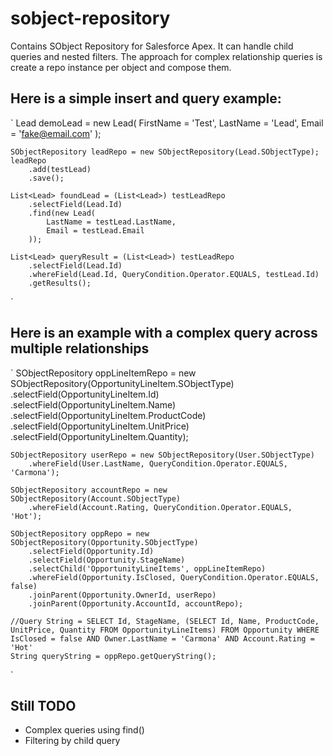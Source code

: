 # sobject-repository

Contains SObject Repository for Salesforce Apex. It can handle child queries and nested filters. The approach for complex relationship queries is create a repo instance per object and compose them.

## Here is a simple insert and query example:

`
    Lead demoLead = new Lead(
        FirstName = 'Test',
        LastName = 'Lead',
        Email = 'fake@email.com'
    );
    
    SObjectRepository leadRepo = new SObjectRepository(Lead.SObjectType);
    leadRepo
        .add(testLead)
        .save();

    List<Lead> foundLead = (List<Lead>) testLeadRepo
        .selectField(Lead.Id)
        .find(new Lead(
            LastName = testLead.LastName,
            Email = testLead.Email
        ));

    List<Lead> queryResult = (List<Lead>) testLeadRepo
        .selectField(Lead.Id)
        .whereField(Lead.Id, QueryCondition.Operator.EQUALS, testLead.Id)
        .getResults();
`

## Here is an example with a complex query across multiple relationships

`
    SObjectRepository oppLineItemRepo = new SObjectRepository(OpportunityLineItem.SObjectType)
        .selectField(OpportunityLineItem.Id)
        .selectField(OpportunityLineItem.Name)
        .selectField(OpportunityLineItem.ProductCode)
        .selectField(OpportunityLineItem.UnitPrice)
        .selectField(OpportunityLineItem.Quantity);
    
    SObjectRepository userRepo = new SObjectRepository(User.SObjectType)
        .whereField(User.LastName, QueryCondition.Operator.EQUALS, 'Carmona');
    
    SObjectRepository accountRepo = new SObjectRepository(Account.SObjectType)
        .whereField(Account.Rating, QueryCondition.Operator.EQUALS, 'Hot');
    
    SObjectRepository oppRepo = new SObjectRepository(Opportunity.SObjectType)
        .selectField(Opportunity.Id)
        .selectField(Opportunity.StageName)
        .selectChild('OpportunityLineItems', oppLineItemRepo)
        .whereField(Opportunity.IsClosed, QueryCondition.Operator.EQUALS, false)
        .joinParent(Opportunity.OwnerId, userRepo)
        .joinParent(Opportunity.AccountId, accountRepo);

    //Query String = SELECT Id, StageName, (SELECT Id, Name, ProductCode, UnitPrice, Quantity FROM OpportunityLineItems) FROM Opportunity WHERE IsClosed = false AND Owner.LastName = 'Carmona' AND Account.Rating = 'Hot'
    String queryString = oppRepo.getQueryString();

`

## Still TODO
- Complex queries using find()
- Filtering by child query